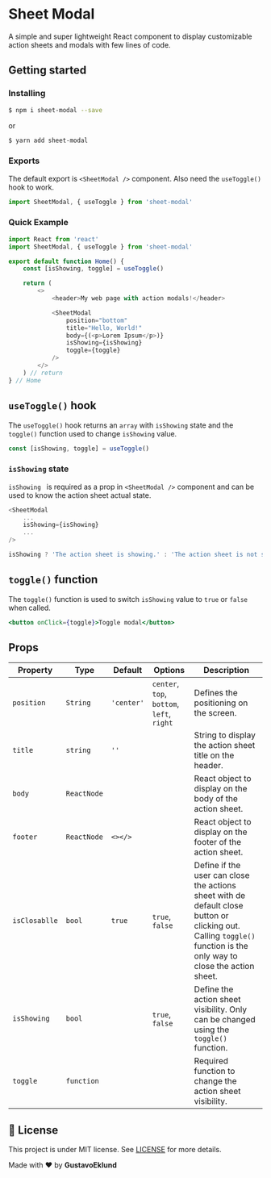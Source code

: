 # Sheet Modal

A simple and super lightweight React component to display customizable action sheets and modals with few lines of code.

## Getting started

### Installing

```bash
$ npm i sheet-modal --save
```

or

```bash
$ yarn add sheet-modal
```

### Exports

The default export is `<SheetModal />` component. Also need the `useToggle()` hook to work.

```js
import SheetModal, { useToggle } from 'sheet-modal'
```

### Quick Example

```js
import React from 'react'
import SheetModal, { useToggle } from 'sheet-modal'

export default function Home() {
    const [isShowing, toggle] = useToggle()

    return (
        <>
            <header>My web page with action modals!</header>

            <SheetModal
                position="bottom"
                title="Hello, World!"
                body={(<p>Lorem Ipsum</p>)}
                isShowing={isShowing}
                toggle={toggle}
            />
        </>
    ) // return
} // Home
```

## `useToggle()` hook

The `useToggle()` hook returns an `array` with `isShowing` state and the `toggle()` function used to change `isShowing` value.

```js
const [isShowing, toggle] = useToggle()
```

### `isShowing` state

`isShowing ` is required as a prop in `<SheetModal />` component and can be used to know the action sheet actual state.

```js
<SheetModal
    ...
    isShowing={isShowing}
    ...
/>
```

```js
isShowing ? 'The action sheet is showing.' : 'The action sheet is not showing.'
```

## `toggle()` function

The `toggle()` function is used to switch `isShowing` value to `true` or `false` when called.

```jsx
<button onClick={toggle}>Toggle modal</button>
```

## Props

|Property|Type|Default|Options|Description|
|--------|----|-------|-------|-----------|
|`position`|`String`|`'center'`|`center`, `top`, `bottom`, `left`, `right`|Defines the positioning on the screen.|
|`title`|`string`|`''`||String to display the action sheet title on the header.|
|`body`|`ReactNode`|||React object to display on the body of the action sheet.|
|`footer`|`ReactNode`|`<></>`||React object to display on the footer of the action sheet.|
|`isClosablle`|`bool`|`true`|`true`, `false`|Define if the user can close the actions sheet with de default close button or clicking out. Calling `toggle()` function is the only way to close the action sheet.|
|`isShowing`|`bool`||`true`, `false`|Define the action sheet visibility. Only can be changed using the `toggle()` function. |
|`toggle`|`function`|||Required function to change the action sheet visibility.|

## :memo: License

This project is under MIT license. See [LICENSE](LINCENSE) for more details.

Made with ❤️ by **GustavoEklund**
